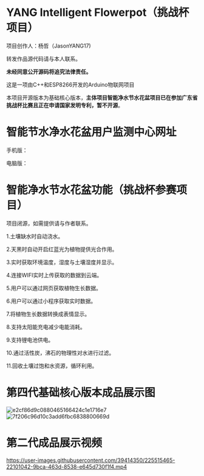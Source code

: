 # YANG Intelligent Flowerpot（挑战杯项目）
项目创作人：杨哲（JasonYANG17)

转发作品源代码请与本人联系。

**未经同意公开源码将追究法律责任。**

这是一项由C++和ESP8266开发的Arduino物联网项目

本项目开源版本为基础核心版本，**主体项目智能净水节水花盆项目已在参加广东省挑战杯比赛且正在申请国家发明专利，暂不开源**。
# 智能节水净水花盆用户监测中心网址
手机版：

电脑版：

# 智能净水节水花盆功能（挑战杯参赛项目）

项目闭源，如需提供请与作者联系。

1.土壤缺水时自动浇水。

2.天黑时自动开启红蓝光为植物提供光合作用。

3.实时获取环境温度，湿度与土壤湿度并显示。

4.连接WIFI实时上传获取的数据到云端。

5.用户可以通过网页获取植物生长数据。

6.用户可以通过小程序获取实时数据。

7.将植物生长数据转换成表情显示。

8.支持太阳能充电减少电能消耗。

9.支持锂电池供电。

10.通过活性炭，沸石的物理性对水进行过滤。

11.回收土壤过饱和水资源，循环利用。


# 第四代基础核心版本成品展示图
![e2cf86d9c0880465166424c1e1716e7](https://user-images.githubusercontent.com/39414350/225515446-ba06b7c6-9cdf-4cf3-9155-0f6a3477d32c.jpg)
![7f206c96d10c3add6fbc6838800669d](https://user-images.githubusercontent.com/39414350/225515457-104715f9-9f73-4360-95e9-f2cd278529b7.jpg)


# 第二代成品展示视频
https://user-images.githubusercontent.com/39414350/225515465-22101042-9bca-463d-8538-e645d730f1f4.mp4

